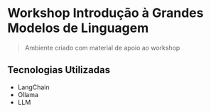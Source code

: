 # Workshop Introdução à Grandes Modelos de Linguagem

> Ambiente criado com material de apoio ao workshop

## Tecnologias Utilizadas
* LangChain
* Ollama
* LLM